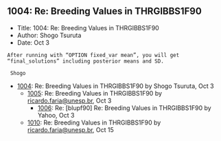 ## 1004: Re: Breeding Values in THRGIBBS1F90

- Title: 1004: Re: Breeding Values in THRGIBBS1F90
- Author: Shogo Tsuruta
- Date: Oct 3

```
After running with “OPTION fixed_var mean”, you will get “final_solutions” including posterior means and SD.

 Shogo
```

- [1004](1004.md): Re: Breeding Values in THRGIBBS1F90 by Shogo Tsuruta, Oct 3
    - [1005](1005.md): Re: Breeding Values in THRGIBBS1F90 by ricardo.faria@unesp.br, Oct 3
        - [1006](1006.md): Re: [blupf90] Re: Breeding Values in THRGIBBS1F90 by Yahoo, Oct 3
    - [1010](1010.md): Re: Breeding Values in THRGIBBS1F90 by ricardo.faria@unesp.br, Oct 15
